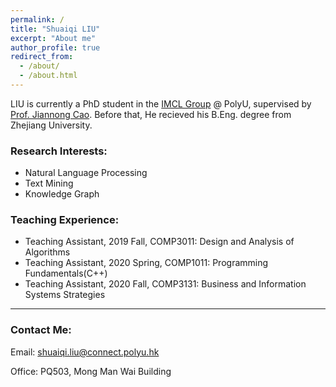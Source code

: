 ```yaml
---
permalink: /
title: "Shuaiqi LIU"
excerpt: "About me"
author_profile: true
redirect_from: 
  - /about/
  - /about.html
---
```


LIU is currently a PhD student in the <a href="https://www4.comp.polyu.edu.hk/~labimcl/index.html" target="_blank">IMCL Group</a> @ PolyU, supervised by <a href="https://www4.comp.polyu.edu.hk/~csjcao/" target="_blank">Prof. Jiannong Cao</a>. Before that, He recieved his B.Eng. degree from Zhejiang University.


### Research Interests:
* Natural Language Processing
* Text Mining
* Knowledge Graph

### Teaching Experience:
* Teaching Assistant, 2019 Fall, COMP3011: Design and Analysis of Algorithms
* Teaching Assistant, 2020 Spring, COMP1011: Programming Fundamentals(C++)
* Teaching Assistant, 2020 Fall, COMP3131: Business and Information Systems Strategies

------

### Contact Me:
Email: shuaiqi.liu@connect.polyu.hk

Office: PQ503, Mong Man Wai Building
